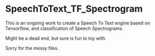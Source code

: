 # SpeechToText_TF_Spectrogram

This is an ongoing work to create a Speech To Text engine based on Tensorflow,
and classification of Speech Spectrograms.

Might be a dead end, but sure is fun to toy with.

Sorry for the messy files.
